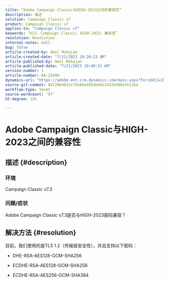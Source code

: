```yaml
---
title: “Adobe Campaign Classic与HIGH-2023之间的兼容性”
description: 描述
solution: Campaign Classic v7
product: Campaign Classic v7
applies-to: "Campaign Classic v7"
keywords: “KCS、Campaign Classic、HIGH-2023、兼容性”
resolution: Resolution
internal-notes: null
bug: false
article-created-by: Amol Mahajan
article-created-date: "7/21/2023 10:26:23 AM"
article-published-by: Amol Mahajan
article-published-date: "7/21/2023 10:40:31 AM"
version-number: 1
article-number: KA-22496
dynamics-url: "https://adobe-ent.crm.dynamics.com/main.aspx?forceUCI=1&pagetype=entityrecord&etn=knowledgearticle&id=ab53f507-b127-ee11-9966-6045bd0067ea"
source-git-commit: 8472064032c7b588e4914b6913432b300efe13b4
workflow-type: tm+mt
source-wordcount: '57'
ht-degree: 15%

---
```


# Adobe Campaign Classic与HIGH-2023之间的兼容性

## 描述 {#description}


### <b>环境</b>

Campaign Classic v7.3



### <b>问题/症状</b>

Adobe Campaign Classic v7.3是否与HIGH-2023密码兼容？


## 解决方法 {#resolution}

目前，我们使用的是TLS 1.2（传输层安全性），并且支持以下密码：<br>
- DHE-RSA-AES128-GCM-SHA256


- ECDHE-RSA-AES128-GCM-SHA256


- ECDHE-RSA-AES256-GCM-SHA384



